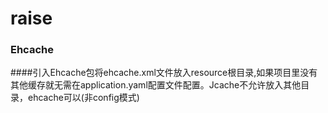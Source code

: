 # raise
### Ehcache
####引入Ehcache包将ehcache.xml文件放入resource根目录,如果项目里没有其他缓存就无需在application.yaml配置文件配置。Jcache不允许放入其他目录，ehcache可以(非config模式)
